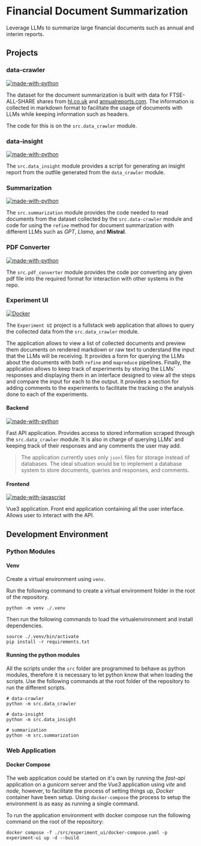 # Financial Document Summarization

Leverage LLMs to summarize large financial documents such as annual and interim reports.


## Projects

### data-crawler
[![made-with-python](https://img.shields.io/badge/Made%20with-Python-1f425f.svg)](https://www.python.org/)

The dataset for the document summarization is built with data for FTSE-ALL-SHARE shares from [hl.co.uk](hl.co.uk) and 
[annualreports.com](annualreports.com). The information is collected in markdown format to facilitate the usage of 
documents with LLMs while keeping information such as headers.

The code for this is on the `src.data_crawler` module.


### data-insight
[![made-with-python](https://img.shields.io/badge/Made%20with-Python-1f425f.svg)](https://www.python.org/)

The `src.data_insight` module provides a script for generating an insight report from the outfile generated from the 
`data_crawler` module.


### Summarization
[![made-with-python](https://img.shields.io/badge/Made%20with-Python-1f425f.svg)](https://www.python.org/)

The `src.summarization` module provides the code needed to read documents from the dataset collected by the 
`src.data-crawler` module and code for using the `refine` method for document summarization with different LLMs such as 
_GPT_, _Llama_, and __Mistral__. 


### PDF Converter
[![made-with-python](https://img.shields.io/badge/Made%20with-Python-1f425f.svg)](https://www.python.org/)

The `src.pdf_converter` module provides the code por converting any given pdf file into the required format for 
interaction with other systems in the repo. 


### Experiment UI
[![Docker](https://badgen.net/badge/icon/docker?icon=docker&label)](https://https://docker.com/)

The `Experiment UI` project is a fullstack web application that allows to query the collected data from the 
`src.data_crawler` module. 

The application allows to view a list of collected documents and preview them documents on rendered markdown 
or raw text to understand the input that the LLMs will be receiving. 
It provides a form for querying the LLMs about the documents with both `refine` and `mapreduce` pipelines.
Finally, the application allows to keep track of experiments by storing the LLMs' responses and displaying them in an 
interface designed to view all the steps and compare the input for each to the output. It provides a section for adding 
comments to the experiments to facilitate the tracking o the analysis done to each of the experiments. 

#### Backend
[![made-with-python](https://img.shields.io/badge/Made%20with-Python-1f425f.svg)](https://www.python.org/)

Fast API application. Provides access to stored information scraped through the `src.data_crawler` module. 
It is also in charge of querying LLMs' and keeping track of their responses and any comments the user may add.

> The application currently uses only `jsonl` files for storage instead of databases. The ideal situation would be to
> implement a database system to store documents, queries and responses, and comments.


#### Frontend
[![made-with-javascript](https://img.shields.io/badge/Made%20with-JavaScript-1f425f.svg)](https://www.javascript.com)

Vue3 application. Front end application containing all the user interface. Allows user to interact with the API.


## Development Environment


### Python Modules

#### Venv
Create a virtual environment using `venv`.

Run the following command to create a virtual environment folder in the root of the repository.

```shell
python -m venv ./.venv
```

Then run the following commands to load the virtualenvironment and install dependencies.

```shell
source ./.venv/bin/activate
pip install -r requirements.txt
```

#### Running the python modules

All the scripts under the `src` folder are programmed to behave as python modules, therefore it is necessary to let 
python know that when loading the scripts. Use the following commands at the root folder of the repository to run the 
different scripts.

```shell
# data-crawler
python -m src.data_crawler

# data-insight
python -m src.data_insight

# summarization
python -m src.summarization

```

### Web Application

#### Docker Compose
The web application could be started on it's own by running the _fast-api_ application on a _gunicorn_ server and the 
_Vue3_ application using _vite_ and _node_, however, to facilitate the process of setting things up, _Docker_ container 
have been setup. Using `docker-compose` the process to setup the environment is as easy as running a single command.

To run the application environment with docker compose run the following command on the root of the repository:

```shell
docker compose -f ./src/experiment_ui/docker-compose.yaml -p experiment-ui up -d --build
```
